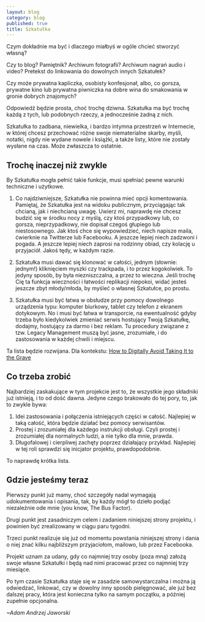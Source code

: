 ```yaml
---
layout: blog
category: blog
published: true
title: Szkatułka
---
```


Czym dokładnie ma być i dlaczego miałbyś w ogóle chcieć stworzyć własną?

Czy to blog? Pamiętnik? Archiwum fotografii? Archiwum nagrań audio i video? Pretekst do linkowania do dowolnych innych Szkatułek?

Czy może prywatna kapliczka, osobisty konfesjonał, albo, co gorsza, prywatne kino lub prywatna piwniczka na dobre wina do smakowania w gronie dobrych znajomych?

Odpowiedź będzie prosta, choć trochę dziwna. Szkatułka ma być trochę każdą z tych, lub podobnych rzeczy, a jednocześnie żadną z nich.

Szkatułka to zadbana, niewielka, i bardzo intymna przestrzeń w Internecie, w której chcesz przechować różne swoje niematerialne skarby, myśli, notatki, nigdy nie wydane nowele i książki, a także listy, które nie zostały wysłane na czas. Może zwłaszcza to ostatnie.

## Trochę inaczej niż zwykle

By Szkatułka mogła pełnić takie funkcje, musi spełniać pewne warunki techniczne i użytkowe.

1. Co najdziwniejsze, Szkatułka nie powinna mieć opcji komentowania. Pamiętaj, że Szkatułka jest na widoku publicznym, przyciągając tak chcianą, jak i niechcianą uwagę. Uwierz mi, naprawdę nie chcesz budzić się w środku nocy z myślą, czy ktoś przypadkowy lub, co gorsza, nieprzypadkowy, nie dopisał czegoś głupiego lub niestosownego. Jak ktoś chce się wypowiedzieć, niech napisze maila, ćwierknie na Twitterze lub Facebooku. A jeszcze lepiej niech zadzwoni i pogada. A jeszcze lepiej niech zaprosi na rodzinny obiad, czy kolację u przyjaciół. Jakoś tędy, w każdym razie.

2. Szkatułka musi dawać się klonować w całości, jednym (słownie: jednym!) kliknięciem myszki czy trackpada, i to przez kogokolwiek. To jedyny sposób, by była niezniszczalna, a przez to wieczna. Jeśli trochę Cię ta funkcja wieczności i łatwości replikacji niepokoi, widać jesteś jeszcze zbyt młody/młoda, by myśleć o własnej Szkatułce, po prostu.

3. Szkatułka musi być łatwa w obsłudze przy pomocy dowolnego urządzenia typu: komputer biurkowy, tablet czy telefon z ekranem dotykowym. No i musi być łatwa w transporcie, na ewentualność gdyby trzeba było kiedykolwiek zmieniać serwis hostujący Twoją Szkatułkę, dodajmy, hostujący za darmo i bez reklam. Tu procedury związane z tzw. Legacy Management muszą być jasne, zrozumiałe, i do zastosowania w każdej chwili i miejscu.

Ta lista będzie rozwijana. Dla kontekstu: [How to Digitally Avoid Taking It to the Grave](http://www.nytimes.com/2014/07/03/technology/personaltech/how-to-digitally-avoid-taking-it-to-the-grave.html)

## Co trzeba zrobić

Najbardziej zaskakujące w tym projekcie jest to, że wszystkie jego składniki już istnieją, i to od dość dawna. Jedyne czego brakowało do tej pory, to, jak to zwykle bywa:

1. Idei zastosowania i połączenia istniejących części w całość. Najlepiej w taką całość, która będzie działać bez pomocy serwisantów.
2. Prostej i zrozumiałej dla każdego instrukcji obsługi. Czyli prostej i zrozumiałej dla normalnych ludzi, a nie tylko dla mnie, prawda.
3. Długofalowej i cierpliwej zachęty poprzez działający przykład. Najlepiej w tej roli sprawdzi się inicjator projektu, prawdopodobnie.

To naprawdę krótka lista.

## Gdzie jesteśmy teraz

Pierwszy punkt już mamy, choć szczegóły nadal wymagają udokumentowania i opisania, tak, by każdy mógł to dzieło podjąć niezależnie ode mnie (you know, The Bus Factor).

Drugi punkt jest zasadniczym celem i zadaniem niniejszej strony projektu, i powinien być zrealizowany w ciągu paru tygodni.

Trzeci punkt realizuje się już od momentu powstania niniejszej strony i dania o niej znać kilku najbliższym przyjaciołom, mailowo, lub przez Facebooka.

Projekt uznam za udany, gdy co najmniej trzy osoby (poza mną) założą swoje własne Szkatułki i będą nad nimi pracować przez co najmniej trzy miesiące.

Po tym czasie Szkatułka staje się w zasadzie samowystarczalna i można ją odwiedzać, linkować, czy w dowolny inny sposób pielęgnować, ale już bez dalszej pracy, która jest konieczna tylko na samym początku, a później zupełnie opcjonalna.

_~Adam Andrzej Jaworski_
